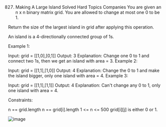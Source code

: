 827. Making A Large Island
Solved
Hard
Topics
Companies
You are given an n x n binary matrix grid. You are allowed to change at most one 0 to be 1.

Return the size of the largest island in grid after applying this operation.

An island is a 4-directionally connected group of 1s.

 

Example 1:

Input: grid = [[1,0],[0,1]]
Output: 3
Explanation: Change one 0 to 1 and connect two 1s, then we get an island with area = 3.
Example 2:

Input: grid = [[1,1],[1,0]]
Output: 4
Explanation: Change the 0 to 1 and make the island bigger, only one island with area = 4.
Example 3:

Input: grid = [[1,1],[1,1]]
Output: 4
Explanation: Can't change any 0 to 1, only one island with area = 4.
 

Constraints:

n == grid.length
n == grid[i].length
1 <= n <= 500
grid[i][j] is either 0 or 1.

![image](https://github.com/user-attachments/assets/4c3207ee-9ddd-452b-889f-59065b614e68)
